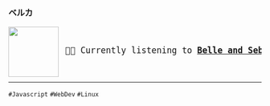 ### ベルカ

<a href="https://www.youtube.com/results?search_query=Belle+and+Sebastian+Legal+Man" target="_blank">
    <img align="left" width="100" height="100" src="https:&#x2F;&#x2F;lastfm.freetls.fastly.net&#x2F;i&#x2F;u&#x2F;174s&#x2F;d8b593a663664f83bff4b0534743bf9f.jpg">
</a>
<big>
    <pre>
</br><p align="left"> 🎵🎶 Currently listening to <b><a href="https://www.youtube.com/results?search_query=Belle+and+Sebastian+Legal+Man" target="_blank">Belle and Sebastian - Legal Man</a> 🔗</b></p>
</pre></big>

--- 

`#Javascript` `#WebDev` `#Linux`